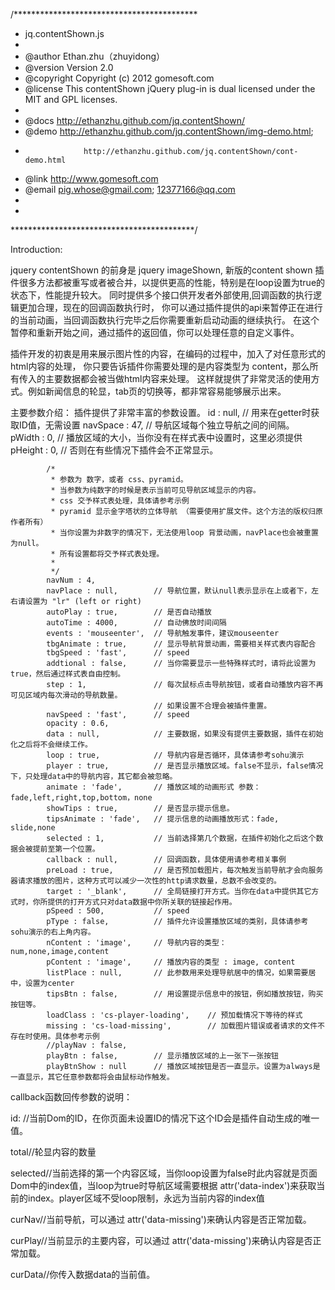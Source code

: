 /******************************************
 * jq.contentShown.js
 *
 * @author          Ethan.zhu（zhuyidong）
 * @version         Version 2.0
 * @copyright       Copyright (c) 2012 gomesoft.com
 * @license         This contentShown jQuery plug-in is dual licensed under the MIT and GPL licenses.
 * 
 * @docs            http://ethanzhu.github.com/jq.contentShown/
 * @demo            http://ethanzhu.github.com/jq.contentShown/img-demo.html;
 * 					http://ethanzhu.github.com/jq.contentShown/cont-demo.html
 * @link            http://www.gomesoft.com
 * @email			pig.whose@gmail.com; 12377166@qq.com
 * 
 *
 ******************************************/

Introduction:

jquery contentShown 的前身是 jquery imageShown,
新版的content shown 插件很多方法都被重写或者被合并，以提供更高的性能，特别是在loop设置为true的状态下，性能提升较大。
同时提供多个接口供开发者外部使用,回调函数的执行逻辑更加合理，现在的回调函数执行时，
你可以通过插件提供的api来暂停正在进行的当前动画，当回调函数执行完毕之后你需要重新启动动画的继续执行。
在这个暂停和重新开始之间，通过插件的返回值，你可以处理任意的自定义事件。

插件开发的初衷是用来展示图片性的内容，在编码的过程中，加入了对任意形式的html内容的处理，
你只要告诉插件你需要处理的是内容类型为 content，那么所有传入的主要数据都会被当做html内容来处理。
这样就提供了非常灵活的使用方式。例如新闻信息的轮显，tab页的切换等，都非常容易能够展示出来。

主要参数介绍：
插件提供了非常丰富的参数设置。
			id : null,				// 用来在getter时获取ID值，无需设置
			navSpace : 47,			// 导航区域每个独立导航之间的间隔。
			pWidth : 0,				// 播放区域的大小，当你没有在样式表中设置时，这里必须提供
			pHeight : 0,			// 否则在有些情况下插件会不正常显示。
			
			/*
			 * 参数为 数字，或者 css、pyramid。
			 * 当参数为纯数字的时候是表示当前可见导航区域显示的内容。
			 * css 交予样式表处理，具体请参考示例
			 * pyramid 显示金字塔状的立体导航 （需要使用扩展文件。这个方法的版权归原作者所有）
			 * 当你设置为非数字的情况下，无法使用loop 背景动画，navPlace也会被重置为null。
			 * 所有设置都将交予样式表处理。
			 *
			 */
			navNum : 4, 
			navPlace : null,		// 导航位置，默认null表示显示在上或者下，左右请设置为 "lr" (left or right) 
			autoPlay : true,		// 是否自动播放
			autoTime : 4000,		// 自动佛放时间间隔
			events : 'mouseenter',	// 导航触发事件，建议mouseenter
			tbgAnimate : true,		// 显示导航背景动画，需要相关样式表内容配合
			tbgSpeed : 'fast',		// speed
			addtional : false,		// 当你需要显示一些特殊样式时，请将此设置为true，然后通过样式表自由控制。
			step : 1,				// 每次鼠标点击导航按钮，或者自动播放内容不再可见区域内每次滑动的导航数量。
									// 如果设置不合理会被插件重置。
			navSpeed : 'fast',		// speed
			opacity : 0.6,
			data : null,			// 主要数据，如果没有提供主要数据，插件在初始化之后将不会继续工作。
			loop : true,			// 导航内容是否循环，具体请参考sohu演示
			player : true,			// 是否显示播放区域。false不显示，false情况下，只处理data中的导航内容，其它都会被忽略。
			animate : 'fade',		// 播放区域的动画形式 参数： fade,left,right,top,bottom，none
			showTips : true,		// 是否显示提示信息。
			tipsAnimate : 'fade',	// 提示信息的动画播放形式：fade, slide,none
			selected : 1,			// 当前选择第几个数据，在插件初始化之后这个数据会被提前至第一个位置。
			callback : null,		// 回调函数，具体使用请参考相关事例
			preLoad : true,			// 是否预加载图片，每次触发当前导航才会向服务器请求播放的图片，这种方式可以减少一次性的http请求数量，总数不会改变的。
			target : '_blank',		// 全局链接打开方式。当你在data中提供其它方式时，你所提供的打开方式只对data数据中你所关联的链接起作用。
			pSpeed : 500,			// speed
			pType : false,			// 插件允许设置播放区域的类别，具体请参考sohu演示的右上角内容。
			nContent : 'image',		// 导航内容的类型： num,none,image,content
			pContent : 'image',		// 播放内容的类型 : image, content
			listPlace : null,		// 此参数用来处理导航居中的情况，如果需要居中，设置为center
			tipsBtn : false,		// 用设置提示信息中的按钮，例如播放按钮，购买按钮等。
			loadClass : 'cs-player-loading',	// 预加载情况下等待的样式
			missing : 'cs-load-missing',		// 加载图片错误或者请求的文件不存在时使用。具体参考示例
			//playNav : false,
			playBtn : false,		// 显示播放区域的上一张下一张按钮
			playBtnShow : null  	// 播放区域按钮是否一直显示。设置为always是一直显示，其它任意参数都将会由鼠标动作触发。


callback函数回传参数的说明：

id: //当前Dom的ID，在你页面未设置ID的情况下这个ID会是插件自动生成的唯一值。

total//轮显内容的数量

selected//当前选择的第一个内容区域，当你loop设置为false时此内容就是页面Dom中的index值，当loop为true时导航区域需要根据 attr('data-index')来获取当前的index。player区域不受loop限制，永远为当前内容的index值

curNav//当前导航，可以通过 attr('data-missing')来确认内容是否正常加载。

curPlay//当前显示的主要内容，可以通过 attr('data-missing')来确认内容是否正常加载。

curData//你传入数据data的当前值。
